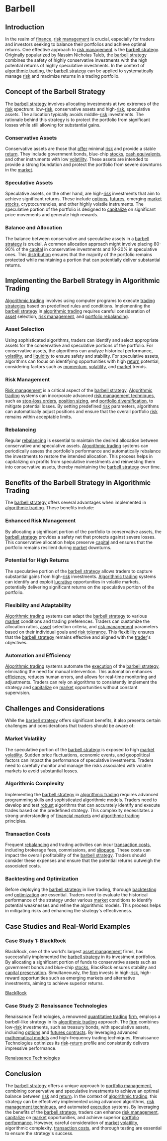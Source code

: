 # Barbell

## Introduction

In the realm of [finance](../f/finance.md), [risk management](../r/risk_management.md) is crucial, especially for traders and investors seeking to balance their portfolios and achieve optimal returns. One effective approach to [risk management](../r/risk_management.md) is the [barbell strategy](../b/barbell_strategy.md). Originally popularized by Nassim Nicholas Taleb, the [barbell strategy](../b/barbell_strategy.md) combines the safety of highly conservative investments with the high potential returns of highly speculative investments. In the context of [algorithmic trading](../a/accountability.md), the [barbell strategy](../b/barbell_strategy.md) can be applied to systematically manage [risk](../r/risk.md) and maximize returns in a trading portfolio.

## Concept of the Barbell Strategy

The [barbell strategy](../b/barbell_strategy.md) involves allocating investments at two extremes of the [risk](../r/risk.md) spectrum: low-[risk](../r/risk.md), conservative assets and high-[risk](../r/risk.md), speculative assets. The allocation typically avoids middle-[risk](../r/risk.md) investments. The rationale behind this strategy is to protect the portfolio from significant losses while still allowing for substantial gains.

### Conservative Assets

Conservative assets are those that [offer](../o/offer.md) minimal [risk](../r/risk.md) and provide a stable [return](../r/return.md). They include government bonds, blue-chip [stocks](../s/stock.md), [cash equivalents](../c/cash_equivalents.md), and other instruments with low [volatility](../v/volatility.md). These assets are intended to provide a strong foundation and protect the portfolio from severe downturns in the [market](../m/market.md).

### Speculative Assets

Speculative assets, on the other hand, are high-[risk](../r/risk.md) investments that aim to achieve significant returns. These include [options](../o/options.md), [futures](../f/futures.md), emerging [market](../m/market.md) [stocks](../s/stock.md), cryptocurrencies, and other highly volatile instruments. The speculative portion of the portfolio is designed to [capitalize](../c/capitalize.md) on significant price movements and generate high rewards.

### Balance and Allocation

The balance between conservative and speculative assets in a [barbell strategy](../b/barbell_strategy.md) is crucial. A common allocation approach might involve placing 80-90% of the [capital](../c/capital.md) in conservative investments and 10-20% in speculative ones. This [distribution](../d/distribution.md) ensures that the majority of the portfolio remains protected while maintaining a portion that can potentially deliver substantial returns.

## Implementing the Barbell Strategy in Algorithmic Trading

[Algorithmic trading](../a/accountability.md) involves using computer programs to execute [trading strategies](../t/trading_strategies.md) based on predefined rules and conditions. Implementing the [barbell strategy](../b/barbell_strategy.md) in [algorithmic trading](../a/accountability.md) requires careful consideration of [asset](../a/asset.md) selection, [risk management](../r/risk_management.md), and [portfolio rebalancing](../p/portfolio_rebalancing.md).

### Asset Selection

Using sophisticated algorithms, traders can identify and select appropriate assets for the conservative and speculative portions of the portfolio. For conservative assets, the algorithms can analyze historical performance, [volatility](../v/volatility.md), and [liquidity](../l/liquidity.md) to ensure safety and stability. For speculative assets, algorithms can focus on identifying opportunities with high [return](../r/return.md) potential, considering factors such as [momentum](../m/momentum.md), [volatility](../v/volatility.md), and [market](../m/market.md) trends.

### Risk Management

[Risk management](../r/risk_management.md) is a critical aspect of the [barbell strategy](../b/barbell_strategy.md). [Algorithmic trading](../a/accountability.md) systems can incorporate advanced [risk management techniques](../r/risk_management_techniques.md), such as [stop-loss orders](../s/stop-loss_orders.md), [position sizing](../p/position_sizing.md), and [portfolio diversification](../p/portfolio_diversification.md), to mitigate potential losses. By setting predefined [risk](../r/risk.md) parameters, algorithms can automatically adjust positions and ensure that the overall portfolio [risk](../r/risk.md) remains within acceptable limits.

### Rebalancing

Regular [rebalancing](../r/rebalancing.md) is essential to maintain the desired allocation between conservative and speculative assets. [Algorithmic trading](../a/accountability.md) systems can periodically assess the portfolio's performance and automatically rebalance the investments to restore the intended allocation. This process helps in capitalizing on profits from speculative investments and reinvesting them into conservative assets, thereby maintaining the [barbell strategy](../b/barbell_strategy.md) over time.

## Benefits of the Barbell Strategy in Algorithmic Trading

The [barbell strategy](../b/barbell_strategy.md) offers several advantages when implemented in [algorithmic trading](../a/accountability.md). These benefits include:

### Enhanced Risk Management

By allocating a significant portion of the portfolio to conservative assets, the [barbell strategy](../b/barbell_strategy.md) provides a safety net that protects against severe losses. This conservative allocation helps preserve [capital](../c/capital.md) and ensures that the portfolio remains resilient during [market](../m/market.md) downturns.

### Potential for High Returns

The speculative portion of the [barbell strategy](../b/barbell_strategy.md) allows traders to capture substantial gains from high-[risk](../r/risk.md) investments. [Algorithmic trading](../a/accountability.md) systems can identify and exploit [lucrative](../l/lucrative.md) opportunities in volatile markets, potentially delivering significant returns on the speculative portion of the portfolio.

### Flexibility and Adaptability

[Algorithmic trading](../a/accountability.md) systems can adapt the [barbell strategy](../b/barbell_strategy.md) to various [market](../m/market.md) conditions and trading preferences. Traders can customize the allocation ratios, [asset](../a/asset.md) selection criteria, and [risk management](../r/risk_management.md) parameters based on their individual goals and [risk tolerance](../r/risk_tolerance.md). This flexibility ensures that the [barbell strategy](../b/barbell_strategy.md) remains effective and aligned with the [trader](../t/trader.md)'s objectives.

### Automation and Efficiency

[Algorithmic trading](../a/accountability.md) systems automate the [execution](../e/execution.md) of the [barbell strategy](../b/barbell_strategy.md), eliminating the need for manual intervention. This automation enhances [efficiency](../e/efficiency.md), reduces human errors, and allows for real-time monitoring and adjustments. Traders can rely on algorithms to consistently implement the strategy and [capitalize](../c/capitalize.md) on [market](../m/market.md) opportunities without constant supervision.

## Challenges and Considerations

While the [barbell strategy](../b/barbell_strategy.md) offers significant benefits, it also presents certain challenges and considerations that traders should be aware of:

### Market Volatility

The speculative portion of the [barbell strategy](../b/barbell_strategy.md) is exposed to high [market](../m/market.md) [volatility](../v/volatility.md). Sudden price fluctuations, economic events, and geopolitical factors can impact the performance of speculative investments. Traders need to carefully monitor and manage the risks associated with volatile markets to avoid substantial losses.

### Algorithmic Complexity

Implementing the [barbell strategy](../b/barbell_strategy.md) in [algorithmic trading](../a/accountability.md) requires advanced programming skills and sophisticated algorithmic models. Traders need to develop and test [robust](../r/robust.md) algorithms that can accurately identify and execute trades based on the predefined strategy. This complexity necessitates a strong understanding of [financial markets](../f/financial_market.md) and [algorithmic trading](../a/accountability.md) principles.

### Transaction Costs

Frequent [rebalancing](../r/rebalancing.md) and trading activities can incur [transaction costs](../t/transaction_costs.md), including brokerage fees, commissions, and [slippage](../s/slippage.md). These costs can impact the overall profitability of the [barbell strategy](../b/barbell_strategy.md). Traders should consider these expenses and ensure that the potential returns outweigh the associated costs.

### Backtesting and Optimization

Before deploying the [barbell strategy](../b/barbell_strategy.md) in live trading, thorough [backtesting](../b/backtesting.md) and [optimization](../o/optimization.md) are essential. Traders need to evaluate the historical performance of the strategy under various [market](../m/market.md) conditions to identify potential weaknesses and refine the algorithmic models. This process helps in mitigating risks and enhancing the strategy's effectiveness.

## Case Studies and Real-World Examples

### Case Study 1: BlackRock

BlackRock, one of the world's largest [asset management](../a/asset_management.md) firms, has successfully implemented the [barbell strategy](../b/barbell_strategy.md) in its investment portfolios. By allocating a significant portion of funds to conservative assets such as government bonds and blue-chip [stocks](../s/stock.md), BlackRock ensures stability and [capital preservation](../c/capital_preservation.md). Simultaneously, the [firm](../f/firm.md) invests in high-[risk](../r/risk.md), high-reward opportunities such as emerging markets and alternative investments, aiming to achieve superior returns.

[BlackRock](https://www.blackrock.com)

### Case Study 2: Renaissance Technologies

Renaissance Technologies, a renowned [quantitative trading](../q/quantitative_trading.md) [firm](../f/firm.md), employs a barbell-like strategy in its [algorithmic trading](../a/accountability.md) approach. The [firm](../f/firm.md) combines low-[risk](../r/risk.md) investments, such as treasury bonds, with speculative assets, including [options](../o/options.md) and [futures contracts](../f/futures_contracts.md). By leveraging advanced [mathematical models](../m/mathematical_models_in_trading.md) and high-frequency trading techniques, Renaissance Technologies optimizes its [risk](../r/risk.md)-[return](../r/return.md) profile and consistently delivers impressive performance.

[Renaissance Technologies](https://www.rentec.com)

## Conclusion

The [barbell strategy](../b/barbell_strategy.md) offers a unique approach to [portfolio management](../p/par.md), combining conservative and speculative investments to achieve an optimal balance between [risk](../r/risk.md) and [return](../r/return.md). In the context of [algorithmic trading](../a/accountability.md), this strategy can be effectively implemented using advanced algorithms, [risk management techniques](../r/risk_management_techniques.md), and automated [execution](../e/execution.md) systems. By leveraging the benefits of the [barbell strategy](../b/barbell_strategy.md), traders can enhance [risk management](../r/risk_management.md), [capitalize](../c/capitalize.md) on [market](../m/market.md) opportunities, and achieve superior [portfolio performance](../p/portfolio_performance.md). However, careful consideration of [market](../m/market.md) [volatility](../v/volatility.md), algorithmic complexity, [transaction costs](../t/transaction_costs.md), and thorough testing are essential to ensure the strategy's success.